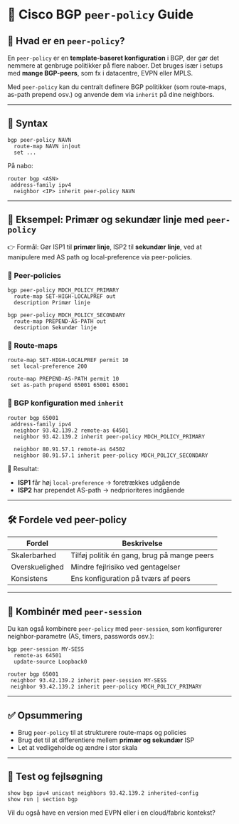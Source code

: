 
# 🔁 Cisco BGP `peer-policy` Guide

## 📘 Hvad er en `peer-policy`?

En `peer-policy` er en **template-baseret konfiguration** i BGP, der gør det nemmere at genbruge politikker på flere naboer. Det bruges især i setups med **mange BGP-peers**, som fx i datacentre, EVPN eller MPLS.

Med `peer-policy` kan du centralt definere BGP politikker (som route-maps, as-path prepend osv.) og anvende dem via `inherit` på dine neighbors.

---

## 🧩 Syntax

```cisco
bgp peer-policy NAVN
  route-map NAVN in|out
  set ...
```

På nabo:

```cisco
router bgp <ASN>
 address-family ipv4
  neighbor <IP> inherit peer-policy NAVN
```

---

## 🧪 Eksempel: Primær og sekundær linje med `peer-policy`

👉 Formål: Gør ISP1 til **primær linje**, ISP2 til **sekundær linje**, ved at manipulere med AS path og local-preference via peer-policies.

### 🔧 Peer-policies

```cisco
bgp peer-policy MDCH_POLICY_PRIMARY
  route-map SET-HIGH-LOCALPREF out
  description Primær linje

bgp peer-policy MDCH_POLICY_SECONDARY
  route-map PREPEND-AS-PATH out
  description Sekundær linje
```

### 🔧 Route-maps

```cisco
route-map SET-HIGH-LOCALPREF permit 10
 set local-preference 200

route-map PREPEND-AS-PATH permit 10
 set as-path prepend 65001 65001 65001
```

### 🔧 BGP konfiguration med `inherit`

```cisco
router bgp 65001
 address-family ipv4
  neighbor 93.42.139.2 remote-as 64501
  neighbor 93.42.139.2 inherit peer-policy MDCH_POLICY_PRIMARY

  neighbor 80.91.57.1 remote-as 64502
  neighbor 80.91.57.1 inherit peer-policy MDCH_POLICY_SECONDARY
```

📌 Resultat:
- **ISP1** får høj `local-preference` → foretrækkes udgående
- **ISP2** har prependet AS-path → nedprioriteres indgående

---

## 🛠 Fordele ved peer-policy

| Fordel | Beskrivelse |
|--------|-------------|
| Skalerbarhed | Tilføj politik én gang, brug på mange peers |
| Overskuelighed | Mindre fejlrisiko ved gentagelser |
| Konsistens | Ens konfiguration på tværs af peers |

---

## 🔄 Kombinér med `peer-session`

Du kan også kombinere `peer-policy` med `peer-session`, som konfigurerer neighbor-parametre (AS, timers, passwords osv.):

```cisco
bgp peer-session MY-SESS
  remote-as 64501
  update-source Loopback0

router bgp 65001
 neighbor 93.42.139.2 inherit peer-session MY-SESS
 neighbor 93.42.139.2 inherit peer-policy MDCH_POLICY_PRIMARY
```

---

## ✅ Opsummering

- Brug `peer-policy` til at strukturere route-maps og policies
- Brug det til at differentiere mellem **primær og sekundær** ISP
- Let at vedligeholde og ændre i stor skala

---

## 🧪 Test og fejlsøgning

```cisco
show bgp ipv4 unicast neighbors 93.42.139.2 inherited-config
show run | section bgp
```

Vil du også have en version med EVPN eller i en cloud/fabric kontekst?
